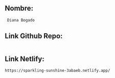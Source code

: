 ## Nombre:
```sh
 Diana Bogado
```
## Link Github Repo:
```sh

```

## Link Netlify:  
```sh
https://sparkling-sunshine-3abaeb.netlify.app/
```

